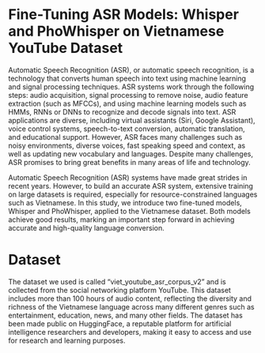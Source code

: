 #  Fine-Tuning ASR Models: Whisper and PhoWhisper on Vietnamese YouTube Dataset 
Automatic Speech Recognition (ASR), or automatic speech recognition, is a technology that converts human speech into text using machine learning and signal processing techniques. ASR systems work through the following steps: audio acquisition, signal processing to remove noise, audio feature extraction (such as MFCCs), and using machine learning models such as HMMs, RNNs or DNNs to recognize and decode signals into text. ASR applications are diverse, including virtual assistants (Siri, Google Assistant), voice control systems, speech-to-text conversion, automatic translation, and educational support. However, ASR faces many challenges such as noisy environments, diverse voices, fast speaking speed and context, as well as updating new vocabulary and languages. Despite many challenges, ASR promises to bring great benefits in many areas of life and technology.

Automatic Speech Recognition (ASR) systems have made great strides in recent years. However, to build an accurate ASR system, extensive training on large datasets is required, especially for resource-constrained languages ​​such as Vietnamese. In this study, we introduce two fine-tuned models, Whisper and PhoWhisper, applied to the Vietnamese dataset. Both models achieve good results, marking an important step forward in achieving accurate and high-quality language conversion.

# Dataset
The dataset we used is called “viet_youtube_asr_corpus_v2” and is collected from the social networking platform YouTube. This dataset includes more than 100 hours of audio content, reflecting the diversity and richness of the Vietnamese language across many different genres such as entertainment, education, news, and many other fields. The dataset has been made public on HuggingFace, a reputable platform for artificial intelligence researchers and developers, making it easy to access and use for research and learning purposes.
